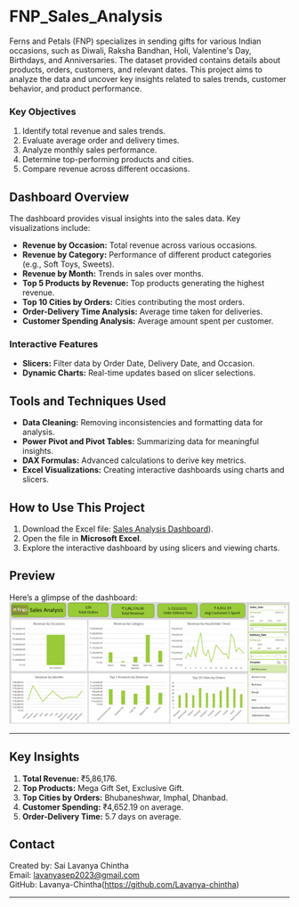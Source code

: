 # FNP_Sales_Analysis
Ferns and Petals (FNP) specializes in sending gifts for various Indian occasions, such as Diwali, Raksha Bandhan, Holi, Valentine's Day, Birthdays, and Anniversaries. The dataset provided contains details about products, orders, customers, and relevant dates. This project aims to analyze the data and uncover key insights related to sales trends, customer behavior, and product performance.

### Key Objectives
1. Identify total revenue and sales trends.
2. Evaluate average order and delivery times.
3. Analyze monthly sales performance.
4. Determine top-performing products and cities.
5. Compare revenue across different occasions.

## Dashboard Overview

The dashboard provides visual insights into the sales data. Key visualizations include:

- **Revenue by Occasion:** Total revenue across various occasions.
- **Revenue by Category:** Performance of different product categories (e.g., Soft Toys, Sweets).
- **Revenue by Month:** Trends in sales over months.
- **Top 5 Products by Revenue:** Top products generating the highest revenue.
- **Top 10 Cities by Orders:** Cities contributing the most orders.
- **Order-Delivery Time Analysis:** Average time taken for deliveries.
- **Customer Spending Analysis:** Average amount spent per customer.

### Interactive Features
- **Slicers:** Filter data by Order Date, Delivery Date, and Occasion.
- **Dynamic Charts:** Real-time updates based on slicer selections.

## Tools and Techniques Used

- **Data Cleaning:** Removing inconsistencies and formatting data for analysis.
- **Power Pivot and Pivot Tables:** Summarizing data for meaningful insights.
- **DAX Formulas:** Advanced calculations to derive key metrics.
- **Excel Visualizations:** Creating interactive dashboards using charts and slicers.

## How to Use This Project

1. Download the Excel file: [Sales Analysis Dashboard](https://github.com/Lavanya-chintha/FNP_Sales_Analysis/tree/main)).
2. Open the file in **Microsoft Excel**.
3. Explore the interactive dashboard by using slicers and viewing charts.
   
## **Preview**  
Here’s a glimpse of the dashboard:  
![Churn Analysis Dashboard](https://github.com/Lavanya-chintha/FNP_Sales_Analysis/blob/main/FNP%20Sales%20Analysis%20Dashboard.png)

---

## Key Insights

1. **Total Revenue:** ₹5,86,176.
2. **Top Products:** Mega Gift Set, Exclusive Gift.
3. **Top Cities by Orders:** Bhubaneshwar, Imphal, Dhanbad.
4. **Customer Spending:** ₹4,652.19 on average.
5. **Order-Delivery Time:** 5.7 days on average.
   
## Contact

Created by: Sai Lavanya Chintha  
Email: lavanyasep2023@gmail.com  
GitHub: Lavanya-Chintha(https://github.com/Lavanya-chintha)  

---
